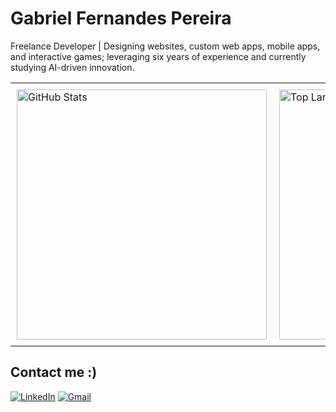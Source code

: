 # Gabriel Fernandes Pereira

Freelance Developer | Designing websites, custom web apps, mobile apps, and interactive games; leveraging six years of experience and currently studying AI-driven innovation.

<div align="center">
  <table style="border-collapse: collapse; width: 100%;">
    <tr>
      <td style="border: none; padding: 10px;">
        <img src="https://github-readme-stats.vercel.app/api?username=gabrielcoffee&show_icons=true&locale=en&theme=dark" alt="GitHub Stats" width="400" />
      </td>
      <td style="border: none; padding: 10px;">
        <img src="https://github-readme-stats.vercel.app/api/top-langs/?username=gabrielcoffee&layout=compact&theme=dark" alt="Top Languages" width="400" />
      </td>
    </tr>
  </table>
</div>

## Contact me :)

[![LinkedIn](https://img.shields.io/badge/LinkedIn-Connect-blue?style=flat&logo=linkedin&logoColor=white)](https://www.linkedin.com/in/gabriel-fernandes-pereira-38b6b427b/)
[![Gmail](https://img.shields.io/badge/Gmail-Email-red?style=flat&logo=gmail&logoColor=white)](mailto:gfernandespereira18@gmail.com)
